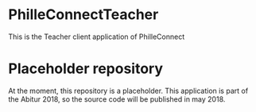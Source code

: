 # PhilleConnectTeacher
This is the Teacher client application of PhilleConnect

# Placeholder repository
At the moment, this repository is a placeholder. This application is part of the Abitur 2018, so the source code will be published in may 2018.
